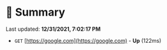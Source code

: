# 📖 Summary
Last updated: **12/31/2021, 7:02:17 PM**

- `GET` [https://google.com](https://google.com) - **Up** (122ms)
